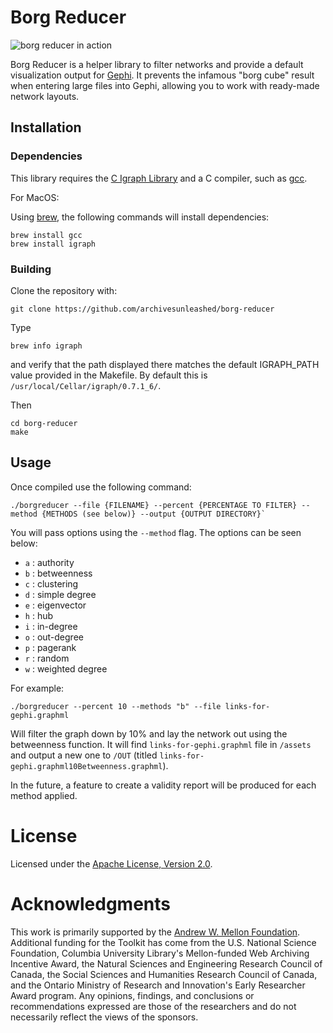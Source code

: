 # Borg Reducer

![borg reducer in action](https://user-images.githubusercontent.com/3834704/35356808-87152cf0-011f-11e8-9264-9c411ca16b3e.png)

Borg Reducer is a helper library to filter networks and provide a default
visualization output for [Gephi](https://gephi.org/). It prevents the infamous "borg cube" result
when entering large files into Gephi, allowing you to work with ready-made
network layouts.

## Installation

### Dependencies 

This library requires the [C Igraph Library](http://igraph.org/c/) and
a C compiler, such as [gcc](https://gcc.gnu.org/).

For MacOS:

Using [brew](https://brew.sh/), the following commands will install dependencies:

```
brew install gcc
brew install igraph
```

### Building

Clone the repository with:

```
git clone https://github.com/archivesunleashed/borg-reducer
```

Type 

```
brew info igraph
```

and verify that the path displayed there matches the default IGRAPH_PATH value provided in the Makefile. By default this is `/usr/local/Cellar/igraph/0.7.1_6/`.

Then

```
cd borg-reducer
make
```

## Usage

Once compiled use the following command:

```
./borgreducer --file {FILENAME} --percent {PERCENTAGE TO FILTER} --method {METHODS (see below)} --output {OUTPUT DIRECTORY}`
```

You will pass options using the `--method` flag. The options can be seen below:

* `a` : authority
* `b` : betweenness
* `c` : clustering
* `d` : simple degree
* `e` : eigenvector
* `h` : hub
* `i` : in-degree
* `o` : out-degree
* `p` : pagerank
* `r` : random
* `w` : weighted degree

For example: 

```
./borgreducer --percent 10 --methods "b" --file links-for-gephi.graphml
```

Will filter the graph down by 10% and lay the network out using the betweenness function. It will find `links-for-gephi.graphml` file in `/assets` and output a new one to `/OUT` (titled `links-for-gephi.graphml10Betweenness.graphml`).

In the future, a feature to create a validity report will be produced for each method applied.

# License

Licensed under the [Apache License, Version 2.0](http://www.apache.org/licenses/LICENSE-2.0).

# Acknowledgments

This work is primarily supported by the [Andrew W. Mellon Foundation](https://uwaterloo.ca/arts/news/multidisciplinary-project-will-help-historians-unlock). Additional funding for the Toolkit has come from the U.S. National Science Foundation, Columbia University Library's Mellon-funded Web Archiving Incentive Award, the Natural Sciences and Engineering Research Council of Canada, the Social Sciences and Humanities Research Council of Canada, and the Ontario Ministry of Research and Innovation's Early Researcher Award program. Any opinions, findings, and conclusions or recommendations expressed are those of the researchers and do not necessarily reflect the views of the sponsors.